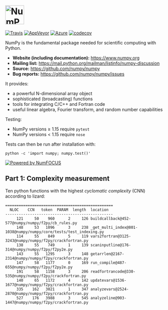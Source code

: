 # <img alt="NumPy" src="https://cdn.rawgit.com/numpy/numpy/master/branding/icons/numpylogo.svg" height="60">

[![Travis](https://img.shields.io/travis/numpy/numpy/master.svg?label=Travis%20CI)](
    https://travis-ci.org/numpy/numpy)
[![AppVeyor](https://img.shields.io/appveyor/ci/charris/numpy/master.svg?label=AppVeyor)](
    https://ci.appveyor.com/project/charris/numpy)
[![Azure](https://dev.azure.com/numpy/numpy/_apis/build/status/azure-pipeline%20numpy.numpy)](
    https://dev.azure.com/numpy/numpy/_build/latest?definitionId=5)
[![codecov](https://codecov.io/gh/numpy/numpy/branch/master/graph/badge.svg)](
    https://codecov.io/gh/numpy/numpy)

NumPy is the fundamental package needed for scientific computing with Python.

- **Website (including documentation):** https://www.numpy.org
- **Mailing list:** https://mail.python.org/mailman/listinfo/numpy-discussion
- **Source:** https://github.com/numpy/numpy
- **Bug reports:** https://github.com/numpy/numpy/issues

It provides:

- a powerful N-dimensional array object
- sophisticated (broadcasting) functions
- tools for integrating C/C++ and Fortran code
- useful linear algebra, Fourier transform, and random number capabilities

Testing:

- NumPy versions &ge; 1.15 require `pytest`
- NumPy versions &lt; 1.15 require `nose`

Tests can then be run after installation with:

    python -c 'import numpy; numpy.test()'

[![Powered by NumFOCUS](https://img.shields.io/badge/powered%20by-NumFOCUS-orange.svg?style=flat&colorA=E1523D&colorB=007D8A)](https://numfocus.org)

## Part 1: Complexity measurement

Ten python functions with the highest _cyclomatic complexity_ (CNN) according to lizard:

```
================================================
  NLOC    CCN   token  PARAM  length  location
------------------------------------------------
     121     50    960      2     126 buildcallback@452-577@numpy/numpy/f2py/cb_rules.py
     148     53   1096      3     238 _get_multi_index@801-1038@numpy/numpy/core/tests/test_indexing.py
     114     55    849      5     119 vars2fortran@3125-3243@numpy/numpy/f2py/crackfortran.py
     138     55    749      1     139 scaninputline@176-314@numpy/numpy/f2py/f2py2e.py
     143     55   1295      3     148 getarrlen@2167-2314@numpy/numpy/f2py/crackfortran.py
     147     58   1177      0     169 run_compile@487-655@numpy/numpy/f2py/f2py2e.py
     191     58   1158      3     206 readfortrancode@330-535@numpy/numpy/f2py/crackfortran.py
     140     65   1172      4     142 updatevars@1536-1677@numpy/numpy/f2py/crackfortran.py
     335    162   3021      1     347 analyzevars@2524-2870@numpy/numpy/f2py/crackfortran.py
     527    176   3988      3     545 analyzeline@903-1447@numpy/numpy/f2py/crackfortran.py
```
